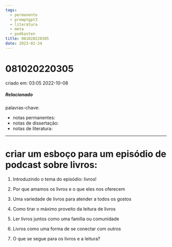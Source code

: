```yaml
---
tags:
  - permanente
  - promptgpt3
  - literatura
  - meta
  - podkasten
title: 081020220305
date: 2023-02-24
---
```

# 081020220305
criado em: 03:05 2022-10-08

##### Relacionado
palavras-chave: 
- notas permanentes: 
- notas de dissertação:
- notas de literatura: 

---
# criar um esboço para um episódio de podcast sobre livros:  
  
1. Introduzindo o tema do episódio: livros!  
  
2. Por que amamos os livros e o que eles nos oferecem  
  
3. Uma variedade de livros para atender a todos os gostos  
  
4. Como tirar o máximo proveito da leitura de livros  
  
5. Ler livros juntos como uma família ou comunidade  
  
6. Livros como uma forma de se conectar com outros  
  
7. O que se segue para os livros e a leitura?  
  
